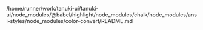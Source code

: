 /home/runner/work/tanuki-ui/tanuki-ui/node_modules/@babel/highlight/node_modules/chalk/node_modules/ansi-styles/node_modules/color-convert/README.md